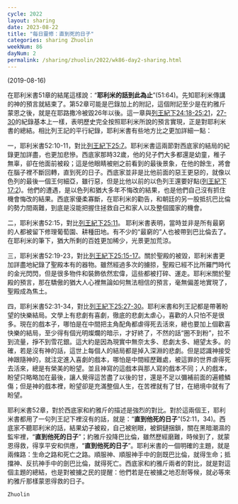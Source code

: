 ```yaml
---
cycle: 2022
layout: sharing
date: 2023-08-22
title: "每日靈修：直到死的日子"
categories: sharing Zhuolin
weekNum: 86
dayNum: 2
permalink: /sharing/zhuolin/2022/wk86-day2-sharing.html
---
```

(2019-08-16)

在耶利米書51章的結尾這樣說：“**耶利米的話到此為止**”(51:64)。先知耶利米傳講的神的預言就結束了。第52章可能是巴錄加上的附記，這個附記至少是在約雅斤蒙恩之後，就是在耶路撒冷被毀26年以後。這一章與[列王紀下24:18-25:21](https：//www.biblegateway.com/quicksearch/？quicksearch=列王紀下24:18-25:21&qs_version=CUVMPT)，[27-30](https：//www.biblegateway.com/quicksearch/？quicksearch=列王紀下25:27-30&qs_version=CUVMPT)的紀錄基本上一樣，表明歷史完全按照耶利米所說的預言實現，正是對耶利米書的總結。相比列王記的平行紀錄，耶利米書有些地方比之更加詳細一點：  

一，耶利米書52:10-11，對比[列王紀下25:7](https：//www.biblegateway.com/quicksearch/？quicksearch=列王紀下25:7&qs_version=CUVMPT)。耶利米書這兩節對西底家的結局的紀錄更加詳盡，也更加悲慘。西底家那時32歲，他的兒子們大多都還是幼童，稚子無辜，卻在他面前被殺；這是他眼睛被剜之前看到的最後景象，在他的餘生，將會在腦子裡不斷回轉，直到死的日子。西底家並非是比他前面的惡王更惡的，就像以色列的最後一個王何細亞，雖行惡，但是比他以前的以色列王還要好點([列王紀下17:2](https：//www.biblegateway.com/quicksearch/？quicksearch=列王紀下17:2&qs_version=CUVMPT))。他們的遭遇，是以色列和猶大多年不悔改的結果，也是他們自己沒有抓住機會悔改的結果。西底家優柔寡斷，在耶利米的勸告，和朝廷的另一股抵抗巴比倫的勢力間兩難，到底是沒能把握住拯救自己和家人以及整個國家的機會。  

二，耶利米書52:15，對比[列王紀下25:11](https：//www.biblegateway.com/quicksearch/？quicksearch=列王紀下25:11&qs_version=CUVMPT)。 耶利米書表明，當時並非是所有最窮的人都被留下修理葡萄園、耕種田地。有不少的“最窮的”人也被帶到巴比倫去了。在耶利米的筆下，猶大所剩的百姓更加稀少，光景更加荒涼。  

三，耶利米書52:19-23，對比[列王紀下25:15-17](https：//www.biblegateway.com/quicksearch/？quicksearch=列王紀下25:15-17&qs_version=CUVMPT)。關於聖殿的被毀，耶利米書更加詳盡地紀錄了聖殿本有的器物。雖然經過多次的擄掠，聖殿已經不比所羅門時代的金光閃閃，但是很多物件和裝飾依然宏偉，這些都被打碎、運走。耶利米關於聖殿的預言，那在驕傲的猶大人心裡無論如何無法相信的預言，毫無偏差地實現了，聖殿成為焦土。  

四，耶利米書52:31-34，對比[列王紀下25:27-30](https：//www.biblegateway.com/quicksearch/？quicksearch=列王紀下25:27-30&qs_version=CUVMPT)。耶利米書和列王記都是帶著盼望的快樂結局。文學上有悲劇有喜劇，徹底的悲劇太虐心，喜歡的人只怕不是很多。現在的戲本子，哪怕是在中間把主角配角都虐得死去活來，總也要加上個歡喜快樂的結局，至少得有個光明燦爛的暗示，才好終了，不然的話“圈不到粉”，拉不到流量，掙不到雪花銀。這大約是因為現實中無奈太多、悲劇太多、絕望太多。的確，若是沒有神的話，這世上每個人的結局都是掉入深淵的悲劇。但是認識神接受神跟隨神的，就注定進入喜劇的戲本，哪怕是中間經歷難處，被這罪的世界虐得死去活來，總是有榮美的盼望。並且神寫的這戲本與那人寫的戲本不同；人的戲本，盼望只略略加在最後，讓人覺得這苦盡了以後的甘，還是不足以彌補前面的遍體鱗傷；但是神的戲本裡，盼望卻是充滿整個人生，在苦裡就有了甘，在絕境中就有了盼望。  

耶利米書52章，對於西底家和約雅斤的描述是強烈的對比。對於這兩個王，耶利米書都用了一句列王記下裡沒有的話，就是：“**直到他死的日子**”(52:11，34)。西底家不聽耶利米的話，結果幼子被殺，自己被剜眼，被銅鏈捆鎖，關在黑暗潮濕的監牢裡，“**直到他死的日子**”；約雅斤投降巴比倫，雖然歷經磨難，時候到了，就蒙恩得救，得享平安和供應，“**直到他死的日子**”。耶利米書的一個明確的主題，就是兩條路：生命之路和死亡之路。順服神、順服神手中的劍既巴比倫，就得生命；抵擋神、反抗神手中的劍巴比倫，就得死亡。西底家和約雅斤兩者的對比，就是對這個主題的總結，也是對被擄之民的提醒：他們若是在被擄之地忍耐等候，就必等來約雅斤那樣蒙恩得救的日子。  

`Zhuolin`  
